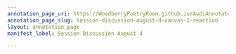 ```yaml
---
annotation_page_uri: https://WoodberryPoetryRoom.github.io/AudiAnnotate-Workshop/annotations/session-discussion-august-4-canvas-1-reaction.json
annotation_page_slug: session-discussion-august-4-canvas-1-reaction
layout: annotation_page
manifest_label: Session Discussion August 4

---
```

